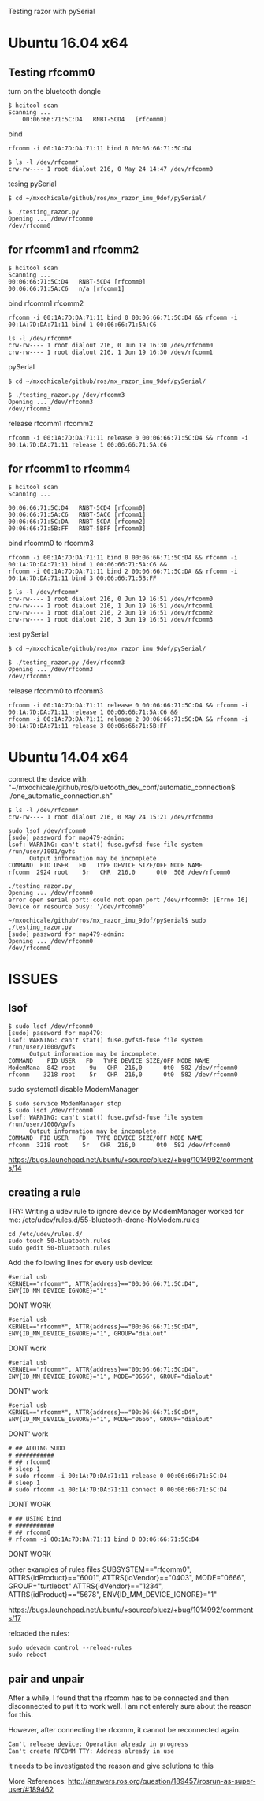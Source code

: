 Testing razor with pySerial



# Ubuntu 16.04 x64


## Testing rfcomm0


turn on the bluetooth dongle
```
$ hcitool scan
Scanning ...
	00:06:66:71:5C:D4	RNBT-5CD4   [rfcomm0]
```

bind
```
rfcomm -i 00:1A:7D:DA:71:11 bind 0 00:06:66:71:5C:D4
```

```
$ ls -l /dev/rfcomm*
crw-rw---- 1 root dialout 216, 0 May 24 14:47 /dev/rfcomm0
```

tesing pySerial

```
$ cd ~/mxochicale/github/ros/mx_razor_imu_9dof/pySerial/
```

```
$ ./testing_razor.py
Opening ... /dev/rfcomm0
/dev/rfcomm0
```

## for rfcomm1 and  rfcomm2

```
$ hcitool scan
Scanning ...
00:06:66:71:5C:D4	RNBT-5CD4 [rfcomm0]
00:06:66:71:5A:C6	n/a [rfcomm1]
```

bind rfcomm1 rfcomm2
```
rfcomm -i 00:1A:7D:DA:71:11 bind 0 00:06:66:71:5C:D4 && rfcomm -i 00:1A:7D:DA:71:11 bind 1 00:06:66:71:5A:C6
```



```
ls -l /dev/rfcomm*
crw-rw---- 1 root dialout 216, 0 Jun 19 16:30 /dev/rfcomm0
crw-rw---- 1 root dialout 216, 1 Jun 19 16:30 /dev/rfcomm1
```

pySerial

```
$ cd ~/mxochicale/github/ros/mx_razor_imu_9dof/pySerial/
```

```
$ ./testing_razor.py /dev/rfcomm3
Opening ... /dev/rfcomm3
/dev/rfcomm3
```

release rfcomm1 rfcomm2
```
rfcomm -i 00:1A:7D:DA:71:11 release 0 00:06:66:71:5C:D4 && rfcomm -i 00:1A:7D:DA:71:11 release 1 00:06:66:71:5A:C6
```




## for rfcomm1 to  rfcomm4



```
$ hcitool scan
Scanning ...

00:06:66:71:5C:D4	RNBT-5CD4 [rfcomm0]
00:06:66:71:5A:C6	RNBT-5AC6 [rfcomm1]
00:06:66:71:5C:DA	RNBT-5CDA [rfcomm2]
00:06:66:71:5B:FF	RNBT-5BFF [rfcomm3]
```

bind rfcomm0 to rfcomm3
```
rfcomm -i 00:1A:7D:DA:71:11 bind 0 00:06:66:71:5C:D4 && rfcomm -i 00:1A:7D:DA:71:11 bind 1 00:06:66:71:5A:C6 &&
rfcomm -i 00:1A:7D:DA:71:11 bind 2 00:06:66:71:5C:DA && rfcomm -i 00:1A:7D:DA:71:11 bind 3 00:06:66:71:5B:FF
```


```
$ ls -l /dev/rfcomm*
crw-rw---- 1 root dialout 216, 0 Jun 19 16:51 /dev/rfcomm0
crw-rw---- 1 root dialout 216, 1 Jun 19 16:51 /dev/rfcomm1
crw-rw---- 1 root dialout 216, 2 Jun 19 16:51 /dev/rfcomm2
crw-rw---- 1 root dialout 216, 3 Jun 19 16:51 /dev/rfcomm3

```

test pySerial

```
$ cd ~/mxochicale/github/ros/mx_razor_imu_9dof/pySerial/
```

```
$ ./testing_razor.py /dev/rfcomm3
Opening ... /dev/rfcomm3
/dev/rfcomm3
```

release rfcomm0 to rfcomm3
```
rfcomm -i 00:1A:7D:DA:71:11 release 0 00:06:66:71:5C:D4 && rfcomm -i 00:1A:7D:DA:71:11 release 1 00:06:66:71:5A:C6 &&
rfcomm -i 00:1A:7D:DA:71:11 release 2 00:06:66:71:5C:DA && rfcomm -i 00:1A:7D:DA:71:11 release 3 00:06:66:71:5B:FF
```



# Ubuntu 14.04 x64
connect the device with: "~/mxochicale/github/ros/bluetooth_dev_conf/automatic_connection$ ./one_automatic_connection.sh"

```
$ ls -l /dev/rfcomm*
crw-rw---- 1 root dialout 216, 0 May 24 15:21 /dev/rfcomm0
```

```
sudo lsof /dev/rfcomm0
[sudo] password for map479-admin:
lsof: WARNING: can't stat() fuse.gvfsd-fuse file system /run/user/1001/gvfs
      Output information may be incomplete.
COMMAND  PID USER   FD   TYPE DEVICE SIZE/OFF NODE NAME
rfcomm  2924 root    5r   CHR  216,0      0t0  508 /dev/rfcomm0
```


```
./testing_razor.py
Opening ... /dev/rfcomm0
error open serial port: could not open port /dev/rfcomm0: [Errno 16] Device or resource busy: '/dev/rfcomm0'

~/mxochicale/github/ros/mx_razor_imu_9dof/pySerial$ sudo ./testing_razor.py
[sudo] password for map479-admin:
Opening ... /dev/rfcomm0
/dev/rfcomm0
```



# ISSUES


## lsof

```
$ sudo lsof /dev/rfcomm0
[sudo] password for map479:
lsof: WARNING: can't stat() fuse.gvfsd-fuse file system /run/user/1000/gvfs
      Output information may be incomplete.
COMMAND    PID USER   FD   TYPE DEVICE SIZE/OFF NODE NAME
ModemMana  842 root    9u   CHR  216,0      0t0  582 /dev/rfcomm0
rfcomm    3218 root    5r   CHR  216,0      0t0  582 /dev/rfcomm0

```


sudo systemctl disable ModemManager

```
$ sudo service ModemManager stop
$ sudo lsof /dev/rfcomm0
lsof: WARNING: can't stat() fuse.gvfsd-fuse file system /run/user/1000/gvfs
      Output information may be incomplete.
COMMAND  PID USER   FD   TYPE DEVICE SIZE/OFF NODE NAME
rfcomm  3218 root    5r   CHR  216,0      0t0  582 /dev/rfcomm0
```
https://bugs.launchpad.net/ubuntu/+source/bluez/+bug/1014992/comments/14




## creating a rule

TRY:
Writing a udev rule to ignore device by ModemManager worked for me:
/etc/udev/rules.d/55-bluetooth-drone-NoModem.rules

```
cd /etc/udev/rules.d/
sudo touch 50-bluetooth.rules
sudo gedit 50-bluetooth.rules
```


Add the following lines for every usb device:
```
#serial usb
KERNEL=="rfcomm*", ATTR{address}=="00:06:66:71:5C:D4", ENV{ID_MM_DEVICE_IGNORE}="1"
```
DONT WORK

```
#serial usb
KERNEL=="rfcomm*", ATTR{address}=="00:06:66:71:5C:D4", ENV{ID_MM_DEVICE_IGNORE}="1", GROUP="dialout"
```
DONT work


```
#serial usb
KERNEL=="rfcomm*", ATTR{address}=="00:06:66:71:5C:D4", ENV{ID_MM_DEVICE_IGNORE}="1", MODE="0666", GROUP="dialout"
```
DONT' work


```
#serial usb
KERNEL=="rfcomm*", ATTR{address}=="00:06:66:71:5C:D4", ENV{ID_MM_DEVICE_IGNORE}="1", MODE="0666", GROUP="dialout"
```
DONT' work

```
# ## ADDING SUDO
# ###########
# ## rfcomm0
# sleep 1
# sudo rfcomm -i 00:1A:7D:DA:71:11 release 0 00:06:66:71:5C:D4
# sleep 1
# sudo rfcomm -i 00:1A:7D:DA:71:11 connect 0 00:06:66:71:5C:D4
```
DONT WORK


```
# ## USING bind
# ###########
# ## rfcomm0
# rfcomm -i 00:1A:7D:DA:71:11 bind 0 00:06:66:71:5C:D4
```
DONT WORK

other examples of rules files
SUBSYSTEM=="rfcomm0", ATTRS{idProduct}=="6001", ATTRS{idVendor}=="0403", MODE="0666", GROUP="turtlebot"
ATTRS{idVendor}=="1234", ATTRS{idProduct}=="5678", ENV{ID_MM_DEVICE_IGNORE}="1"

https://bugs.launchpad.net/ubuntu/+source/bluez/+bug/1014992/comments/17



reloaded the rules:
```
sudo udevadm control --reload-rules
sudo reboot
```


## pair and unpair

After a while, I found that the rfcomm has to be connected and then disconnected
to put it to work well. I am not enterely sure about the reason for this.

However, after connecting the rfcomm, it cannot be reconnected again.
```
Can't release device: Operation already in progress
Can't create RFCOMM TTY: Address already in use
```
it needs to be investigated the reason and give solutions to this






More References:
http://answers.ros.org/question/189457/rosrun-as-super-user/#189462
